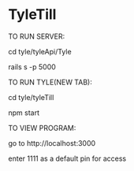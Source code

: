 # TyleTill


TO RUN SERVER:

cd tyle/tyleApi/Tyle

rails s -p 5000


TO RUN TYLE(NEW TAB):

cd tyle/tyleTill

npm start


TO VIEW PROGRAM:

go to http://localhost:3000

enter 1111 as a default pin for access
